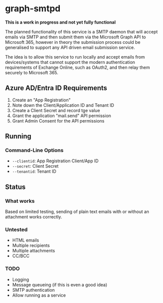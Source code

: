 # graph-smtpd

**This is a work in progress and not yet fully functional**

The planned functionality of this service is a SMTP daemon that will accept emails via SMTP and then submit them via the Microsoft Graph API to Microsoft 365, however in theory the submission process could be generalised to support any API driven email submission service.

The idea is to allow this service to run locally and accept emails from devices/systems that cannot support the modern authentication requirements of Exchange Online, such as OAuth2, and then relay them securely to Microsoft 365.

## Azure AD/Entra ID Requirements

1. Create an "App Registration"
2. Note down the Client/Application ID and Tenant ID
3. Create a Client Secret and record tge value
4. Grant the application "mail.send" API permission
5. Grant Admin Consent for the API permissions

## Running

### Command-Line Options

* `--clientid`: App Registration Client/App ID
* `--secret`: Client Secret
* `--tenantid`: Tenant ID

## Status

### What works

Based on limited testing, sending of plain text emails with or without an attachment works correctly.

### Untested

* HTML emails
* Multiple recipients
* Multiple attachments
* CC/BCC

### TODO

* Logging
* Message queueing (if this is even a good idea)
* SMTP authentication
* Allow running as a service
